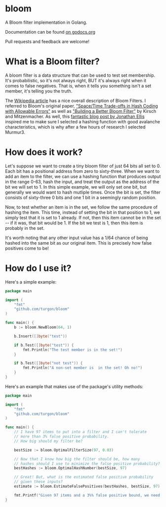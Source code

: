 # bloom

A Bloom filter implementation in Golang.

Documentation can be found [on godocs.org][5]

Pull requests and feedback are welcome!

# What is a Bloom filter?

A bloom filter is a data structure that can be used to test set membership. It's probabilistic, so it's not always right, BUT it's always right when it comes to false negatives. That is, when it tells you something isn't a set member, it's telling you the truth.

The [Wikipedia article][1] has a nice overall description of Bloom Filters. I referred to Bloom's original paper, ["Space/Time Trade-offs in Hash Coding with Allowable Errors"][2] as well as ["Building a Better Bloom Filter"][3] by Kirsch and Mitzenmacher. As well, this [fantastic blog post by Jonathan Ellis][4] inspired me to make sure I selected a hashing function with good avalanche characteristics, which is why after a few hours of research I selected Murmur3.

# How does it work?

Let's suppose we want to create a tiny bloom filter of just 64 bits all set to 0. Each bit has a positional address from zero to sixty-three. When we want to add an item to the filter, we can use a hashing function that produces output in the range 0-63, hash the input, and treat the output as the address of the bit we will set to 1. In this simple example, we will only set one bit, but generally we would want to hash mutliple times. Once the bit is set, the filter consists of sixty-three 0 bits and one 1 bit in a seemingly random position.

Now, to test whether an item is in the set, we follow the same procedure of hashing the item. This time, instead of setting the bit in that position to 1, we simply test that it is set to 1 already. If not, then this item cannot be in the set -- if it was, that bit would be 1. If the bit we test is 1, then this item is probably in the set.

It's worth noting that any other input value has a 1/64 chance of being hashed into the same bit as our original item. This is precisely how false positives come to be!

# How do I use it?

Here's a simple example:

```go
package main

import (
	"fmt"
	"github.com/turgon/bloom"
)

func main() {
	b := bloom.NewBloom(64, 1)

	b.Insert([]byte("test"))

	if b.Test([]byte("test")) {
		fmt.Println("The test member is in the set!")
	}

	if b.Test([]byte("not test")) {
		fmt.Println("A non-set member is  in the set! Oh no!")
	}
}

```

Here's an example that makes use of the package's utility methods:

```go
package main

import (
	"fmt"
	"github.com/turgon/bloom"
)

func main() {
	// I have 97 items to put into a filter and I can't tolerate
	// more than 3% false positive probability.
	// How big should my filter be?

	bestSize := bloom.OptimalFilterSize(97, 0.03)

	// Now that I know how big the filter should be, how many 
	// hashes should I use to minimize the false positive probability?
	bestHashes := bloom.OptimalHashNumber(bestSize, 97)

	// Great! But, what is the estimated false positive probability
	// given these inputs? 
	estimate := bloom.EstimateFalsePositives(bestHashes, bestSize, 97)

	fmt.Printf("Given 97 items and a 3%% false positive bound, we need a filter with %v bits and %v hashes. It hash a false positive probability of %4.4f%%\n", bestSize, bestHashes, 100.0*estimate)
}
```


[1]: http://en.wikipedia.org/wiki/Bloom_filter
[2]: http://astrometry.net/svn/trunk/documents/papers/dstn-review/papers/bloom1970.pdf
[3]: https://www.eecs.harvard.edu/~michaelm/postscripts/tr-02-05.pdf
[4]: http://spyced.blogspot.com/2009/01/all-you-ever-wanted-to-know-about.html
[5]: https://godoc.org/github.com/turgon/bloom
